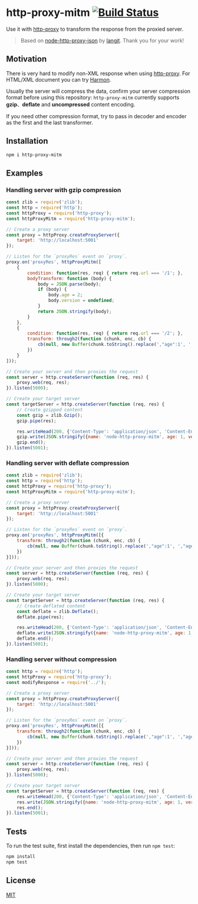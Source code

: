 # http-proxy-mitm [![Build Status](https://travis-ci.org/zxqfox/http-proxy-mitm.svg?branch=master)](https://travis-ci.org/zxqfox/http-proxy-mitm)

Use it with [http-proxy][] to transform the response from the proxied server.

> Based on [node-http-proxy-json][] by [langjt][]. Thank you for your work!

## Motivation

There is very hard to modify non-XML response when using [http-proxy][]. For HTML/XML document you can try [Harmon](https://github.com/No9/harmon).

Usually the server will compress the data, confirm your server compression format before using this repository: `http-proxy-mitm` currently supports **gzip**、**deflate** and **uncompressed** content encoding.

If you need other compression format, try to pass in decoder and encoder as the first and the last transformer.

## Installation

```sh
npm i http-proxy-mitm
```

## Examples

### Handling server with gzip compression

```js
const zlib = require('zlib');
const http = require('http');
const httpProxy = require('http-proxy');
const httpProxyMitm = require('http-proxy-mitm');

// Create a proxy server
const proxy = httpProxy.createProxyServer({
    target: 'http://localhost:5001'
});

// Listen for the `proxyRes` event on `proxy`.
proxy.on('proxyRes', httpProxyMitm([
    {
        condition: function(res, req) { return req.url === '/1'; },
        bodyTransform: function (body) {
            body = JSON.parse(body);
            if (body) {
                body.age = 2;
                body.version = undefined;
            }
            return JSON.stringify(body);
        }
    },
    {
        condition: function(res, req) { return req.url === '/2'; },
        transform: through2(function (chunk, enc, cb) {
            cb(null, new Buffer(chunk.toString().replace(',"age":1', ',"age":2').replace(',"version":"1.0.0"', '')));
        })
    }
]));

// Create your server and then proxies the request
const server = http.createServer(function (req, res) {
    proxy.web(req, res);
}).listen(5000);

// Create your target server
const targetServer = http.createServer(function (req, res) {
    // Create gzipped content
    const gzip = zlib.Gzip();
    gzip.pipe(res);

    res.writeHead(200, {'Content-Type': 'application/json', 'Content-Encoding': 'gzip'});
    gzip.write(JSON.stringify({name: 'node-http-proxy-mitm', age: 1, version: '1.0.0'}));
    gzip.end();
}).listen(5001);
```

### Handling server with deflate compression

```js
const zlib = require('zlib');
const http = require('http');
const httpProxy = require('http-proxy');
const httpProxyMitm = require('http-proxy-mitm');

// Create a proxy server
const proxy = httpProxy.createProxyServer({
    target: 'http://localhost:5001'
});

// Listen for the `proxyRes` event on `proxy`.
proxy.on('proxyRes', httpProxyMitm([{
    transform: through2(function (chunk, enc, cb) {
        cb(null, new Buffer(chunk.toString().replace(',"age":1', ',"age":2').replace(',"version":"1.0.0"', '')));
    })
}]));

// Create your server and then proxies the request
const server = http.createServer(function (req, res) {
    proxy.web(req, res);
}).listen(5000);

// Create your target server
const targetServer = http.createServer(function (req, res) {
    // Create deflated content
    const deflate = zlib.Deflate();
    deflate.pipe(res);

    res.writeHead(200, {'Content-Type': 'application/json', 'Content-Encoding': 'deflate'});
    deflate.write(JSON.stringify({name: 'node-http-proxy-mitm', age: 1, version: '1.0.0'}));
    deflate.end();
}).listen(5001);
```

### Handling server without compression

```js
const http = require('http');
const httpProxy = require('http-proxy');
const modifyResponse = require('../');

// Create a proxy server
const proxy = httpProxy.createProxyServer({
    target: 'http://localhost:5001'
});

// Listen for the `proxyRes` event on `proxy`.
proxy.on('proxyRes', httpProxyMitm([{
    transform: through2(function (chunk, enc, cb) {
        cb(null, new Buffer(chunk.toString().replace(',"age":1', ',"age":2').replace(',"version":"1.0.0"', '')));
    })
}]));

// Create your server and then proxies the request
const server = http.createServer(function (req, res) {
    proxy.web(req, res);
}).listen(5000);

// Create your target server
const targetServer = http.createServer(function (req, res) {
    res.writeHead(200, {'Content-Type': 'application/json', 'Content-Encoding': 'deflate'});
    res.write(JSON.stringify({name: 'node-http-proxy-mitm', age: 1, version: '1.0.0'}));
    res.end();
}).listen(5001);
```

## Tests

To run the test suite, first install the dependencies, then run `npm test`:

```sh
npm install
npm test
```

## License

[MIT](http://opensource.org/licenses/MIT)


[http-proxy]: https://github.com/nodejitsu/node-http-proxy
[node-http-proxy-json]: https://github.com/langjt/node-http-proxy-json
[langjt]: https://github.com/langjt

